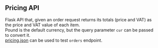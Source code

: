 ## Pricing API
Flask API that, given an order request returns its totals (price and VAT) as the price and VAT value of each item.\
Pound is the default currency, but the query parameter `cur` can be passed to convert it.\
[pricing.json](https://raw.githubusercontent.com/lfbatista/pricing-api/master/pricing.json) can be used to test `orders` endpoint.
